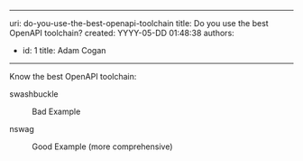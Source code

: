 

---
uri: do-you-use-the-best-openapi-toolchain
title: Do you use the best OpenAPI toolchain?
created: YYYY-05-DD 01:48:38
authors:
  - id: 1
    title: Adam Cogan
---




<span class='intro'> <p>Know the best OpenAPI toolchain&#58;</p><p class="ssw15-rteElement-GreyBox">​swashbuckle</p><div><dd class="ssw15-rteElement-FigureBad">​​​​​Bad Example&#160;​​<br></dd><p class="ssw15-rteElement-GreyBox">nswag</p></div><div><dd class="ssw15-rteElement-FigureGood">​​​Good Example&#160;(more comprehensive)<br></dd></div> </span>




